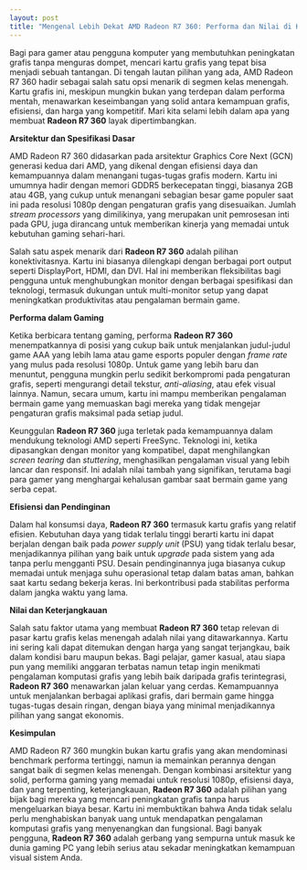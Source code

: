 ```yaml
---
layout: post
title: "Mengenal Lebih Dekat AMD Radeon R7 360: Performa dan Nilai di Kelas Menengah"
---
```


Bagi para gamer atau pengguna komputer yang membutuhkan peningkatan grafis tanpa menguras dompet, mencari kartu grafis yang tepat bisa menjadi sebuah tantangan. Di tengah lautan pilihan yang ada, AMD Radeon R7 360 hadir sebagai salah satu opsi menarik di segmen kelas menengah. Kartu grafis ini, meskipun mungkin bukan yang terdepan dalam performa mentah, menawarkan keseimbangan yang solid antara kemampuan grafis, efisiensi, dan harga yang kompetitif. Mari kita selami lebih dalam apa yang membuat **Radeon R7 360** layak dipertimbangkan.

**Arsitektur dan Spesifikasi Dasar**

AMD Radeon R7 360 didasarkan pada arsitektur Graphics Core Next (GCN) generasi kedua dari AMD, yang dikenal dengan efisiensi daya dan kemampuannya dalam menangani tugas-tugas grafis modern. Kartu ini umumnya hadir dengan memori GDDR5 berkecepatan tinggi, biasanya 2GB atau 4GB, yang cukup untuk menangani sebagian besar game populer saat ini pada resolusi 1080p dengan pengaturan grafis yang disesuaikan. Jumlah *stream processors* yang dimilikinya, yang merupakan unit pemrosesan inti pada GPU, juga dirancang untuk memberikan kinerja yang memadai untuk kebutuhan gaming sehari-hari.

Salah satu aspek menarik dari **Radeon R7 360** adalah pilihan konektivitasnya. Kartu ini biasanya dilengkapi dengan berbagai port output seperti DisplayPort, HDMI, dan DVI. Hal ini memberikan fleksibilitas bagi pengguna untuk menghubungkan monitor dengan berbagai spesifikasi dan teknologi, termasuk dukungan untuk multi-monitor setup yang dapat meningkatkan produktivitas atau pengalaman bermain game.

**Performa dalam Gaming**

Ketika berbicara tentang gaming, performa **Radeon R7 360** menempatkannya di posisi yang cukup baik untuk menjalankan judul-judul game AAA yang lebih lama atau game esports populer dengan *frame rate* yang mulus pada resolusi 1080p. Untuk game yang lebih baru dan menuntut, pengguna mungkin perlu sedikit berkompromi pada pengaturan grafis, seperti mengurangi detail tekstur, *anti-aliasing*, atau efek visual lainnya. Namun, secara umum, kartu ini mampu memberikan pengalaman bermain game yang memuaskan bagi mereka yang tidak mengejar pengaturan grafis maksimal pada setiap judul.

Keunggulan **Radeon R7 360** juga terletak pada kemampuannya dalam mendukung teknologi AMD seperti FreeSync. Teknologi ini, ketika dipasangkan dengan monitor yang kompatibel, dapat menghilangkan *screen tearing* dan *stuttering*, menghasilkan pengalaman visual yang lebih lancar dan responsif. Ini adalah nilai tambah yang signifikan, terutama bagi para gamer yang menghargai kehalusan gambar saat bermain game yang serba cepat.

**Efisiensi dan Pendinginan**

Dalam hal konsumsi daya, **Radeon R7 360** termasuk kartu grafis yang relatif efisien. Kebutuhan daya yang tidak terlalu tinggi berarti kartu ini dapat berjalan dengan baik pada *power supply unit* (PSU) yang tidak terlalu besar, menjadikannya pilihan yang baik untuk *upgrade* pada sistem yang ada tanpa perlu mengganti PSU. Desain pendinginannya juga biasanya cukup memadai untuk menjaga suhu operasional tetap dalam batas aman, bahkan saat kartu sedang bekerja keras. Ini berkontribusi pada stabilitas performa dalam jangka waktu yang lama.

**Nilai dan Keterjangkauan**

Salah satu faktor utama yang membuat **Radeon R7 360** tetap relevan di pasar kartu grafis kelas menengah adalah nilai yang ditawarkannya. Kartu ini sering kali dapat ditemukan dengan harga yang sangat terjangkau, baik dalam kondisi baru maupun bekas. Bagi pelajar, gamer kasual, atau siapa pun yang memiliki anggaran terbatas namun tetap ingin menikmati pengalaman komputasi grafis yang lebih baik daripada grafis terintegrasi, **Radeon R7 360** menawarkan jalan keluar yang cerdas. Kemampuannya untuk menjalankan berbagai aplikasi grafis, dari bermain game hingga tugas-tugas desain ringan, dengan biaya yang minimal menjadikannya pilihan yang sangat ekonomis.

**Kesimpulan**

AMD Radeon R7 360 mungkin bukan kartu grafis yang akan mendominasi benchmark performa tertinggi, namun ia memainkan perannya dengan sangat baik di segmen kelas menengah. Dengan kombinasi arsitektur yang solid, performa gaming yang memadai untuk resolusi 1080p, efisiensi daya, dan yang terpenting, keterjangkauan, **Radeon R7 360** adalah pilihan yang bijak bagi mereka yang mencari peningkatan grafis tanpa harus mengeluarkan biaya besar. Kartu ini membuktikan bahwa Anda tidak selalu perlu menghabiskan banyak uang untuk mendapatkan pengalaman komputasi grafis yang menyenangkan dan fungsional. Bagi banyak pengguna, **Radeon R7 360** adalah gerbang yang sempurna untuk masuk ke dunia gaming PC yang lebih serius atau sekadar meningkatkan kemampuan visual sistem Anda.
